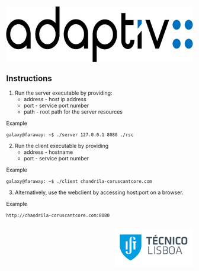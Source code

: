 <p align="center">
    <img src="./doc/adaptiv_logo.png" alt = "adaptiv logo" height="150">
</p>


## Instructions

1. Run the server executable by providing: 
    * address - host ip address
    * port - service port number
    * path - root path for the server resources

Example
```console
galaxy@faraway: ~$ ./server 127.0.0.1 8080 ./rsc
```

2. Run the client executable by providing
    * address - hostname
    * port - service port number
    
Example
```console
galaxy@faraway: ~$ ./client chandrila-coruscantcore.com
```

3. Alternatively, use the webclient by accessing host:port on a browser.

Example
```html
http://chandrila-coruscantcore.com:8080
```

##
<p align="right">
    <a ref="https://tecnico.ulisboa.pt/en/">
        <img src="./doc/IST_logo.png" height="100" alt="IST-logo">
    </a>
</p>